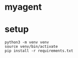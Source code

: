 # myagent
# setup
```
python3 -m venv venv
source venv/bin/activate
pip install -r requirements.txt
```

